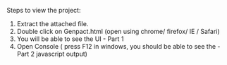 Steps to view the project: 

1. Extract the attached file.
2. Double click on Genpact.html (open using chrome/ firefox/ IE / Safari)
3. You will be able to see the UI - Part 1
4. Open Console ( press F12 in windows, you should be able to see the - Part 2 javascript output)
